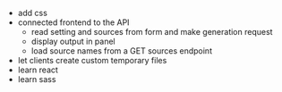 * add css
* connected frontend to the API
   * read setting and sources from form and make generation request
   * display output in panel
   * load source names from a GET sources endpoint
* let clients create custom temporary files
* learn react
* learn sass